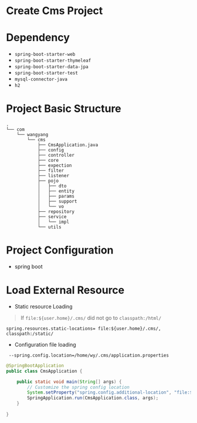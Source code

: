# Create Cms Project

# Dependency
+ `spring-boot-starter-web`
+ `spring-boot-starter-thymeleaf`
+ `spring-boot-starter-data-jpa`
+ `spring-boot-starter-test`
+ `mysql-connector-java`
+  `h2`
# Project Basic Structure
```
.
└── com
    └── wangyang
        └── cms
            ├── CmsApplication.java
            ├── config
            ├── controller
            ├── core
            ├── expection
            ├── filter
            ├── listener
            ├── pojo
            │   ├── dto
            │   ├── entity
            │   ├── params
            │   ├── support
            │   └── vo
            ├── repository
            ├── service
            │   └── impl
            └── utils

```
# Project Configuration

+ spring boot 
# Load External Resource
+ Static resource Loading

> If `file:${user.home}/.cms/` did not go to `classpath:/html/`

```properties
spring.resources.static-locations= file:${user.home}/.cms/, classpath:/static/
```

+ Configuration file loading
```
 --spring.config.location=/home/wy/.cms/application.properties 
```

```java
@SpringBootApplication
public class CmsApplication {

	public static void main(String[] args) {
		// Customize the spring config location
		System.setProperty("spring.config.additional-location", "file:${user.home}/.cms/cms.properties");
		SpringApplication.run(CmsApplication.class, args);
	}
	
}
```